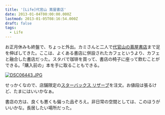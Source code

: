 ```yaml
---
title: '[Life]代官山 蔦屋書店'
date: 2013-01-04T00:00:00.000Z
lastmod: 2013-01-05T08:16:54.000Z
draft: false
tags:
  - Life
---
```


お正月休みも終盤で、ちょっと外出。カミさんと二人で[代官山の蔦屋書店](http://tsite.jp/daikanyama/store-service/tsutaya.html)まで足を伸ばしてきた。ここは、よくある書店に併設されたカフェというより、カフェと融合した書店だった。スタバで珈琲を買って、書店の椅子に座って飲むことができる。「購入前の」本を手に取ることもできる。

[![DSC06443.JPG](https://farm9.staticflickr.com/8357/8345065964_d44459d4f2_z.jpg "DSC06443.JPG")](http://www.flickr.com/photos/machu/8345065964/)

せっかくなので、店舗限定の[スターバックス リザーブ](http://www.starbucks.co.jp/reserve/)を注文。お値段は張るけど、たまにはいいかなぁ。

書店の方は、良くも悪くも偏った品ぞろえ。非日常の空間としては、このほうがいいかな。長居したい場所だった。
